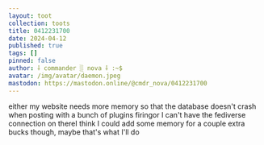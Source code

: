 ```yaml
---
layout: toot
collection: toots
title: 0412231700
date: 2024-04-12
published: true
tags: []
pinned: false
author: ⸸ commander ░ nova ⸸ :~$
avatar: /img/avatar/daemon.jpeg
mastodon: https://mastodon.online/@cmdr_nova/0412231700
---
```


either my website needs more memory so that the database doesn't crash when posting with a bunch of plugins firingor I can't have the fediverse connection on thereI think I could add some memory for a couple extra bucks though, maybe that's what I'll do
